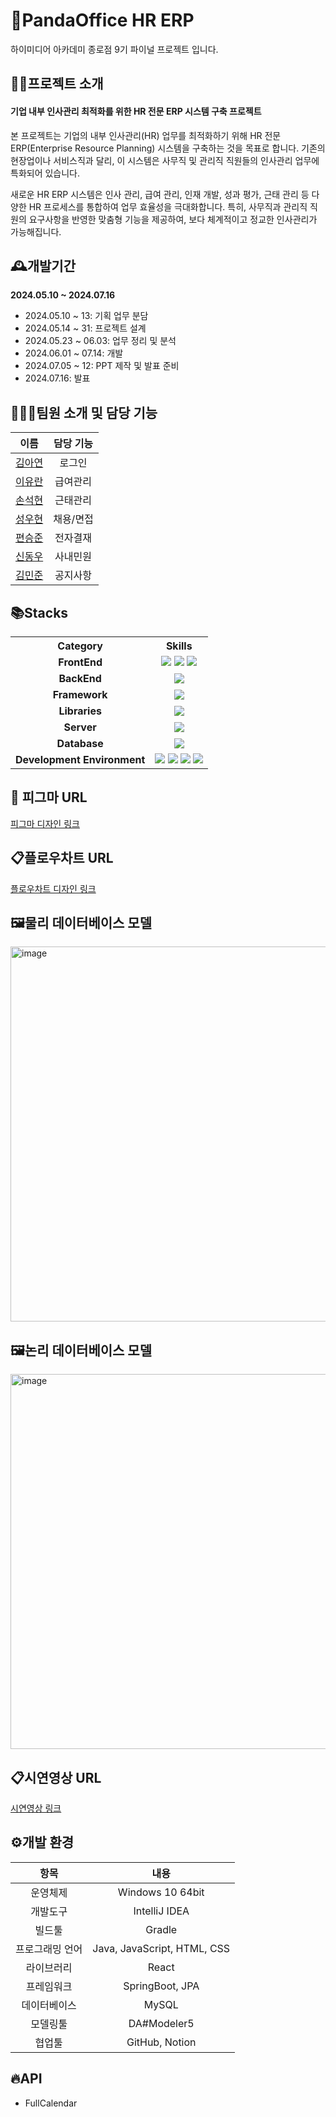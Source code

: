 # 🐼PandaOffice HR ERP
하이미디어 아카데미 종로점 9기 파이널 프로젝트 입니다.

## 👨‍🏫프로젝트 소개
#### 기업 내부 인사관리 최적화를 위한 HR 전문 ERP 시스템 구축 프로젝트

본 프로젝트는 기업의 내부 인사관리(HR) 업무를 최적화하기 위해 HR 전문 ERP(Enterprise Resource Planning) 시스템을 구축하는 것을 목표로 합니다. 
기존의 현장업이나 서비스직과 달리,  이 시스템은 사무직 및 관리직 직원들의 인사관리 업무에 특화되어 있습니다.

새로운 HR ERP 시스템은 인사 관리, 급여 관리, 인재 개발, 성과 평가, 근태 관리 등 다양한 HR 프로세스를 통합하여 업무 효율성을 극대화합니다. 
특히, 사무직과 관리직 직원의 요구사항을 반영한 맞춤형 기능을 제공하여, 보다 체계적이고 정교한 인사관리가 가능해집니다.

## 🕰️개발기간
**2024.05.10 ~ 2024.07.16**
- 2024.05.10 ~ 13: 기획 업무 분담
- 2024.05.14 ~ 31: 프로젝트 설계
- 2024.05.23 ~ 06.03: 업무 정리 및 분석
- 2024.06.01 ~ 07.14: 개발
- 2024.07.05 ~ 12: PPT 제작 및 발표 준비
- 2024.07.16: 발표

## 🧑‍🤝‍🧑팀원 소개 및 담당 기능
| 이름                                          | 담당 기능        |
|:----------------------------------------:|:-----------------:|
[김아연](https://github.com/duri22)         | 로그인            |
[이유란](https://github.com/philosophosDeka)| 급여관리          |
[손석현](https://github.com/lobster0202)    | 근태관리          |
[성우현](https://github.com/sunguh0904)     | 채용/면접         |
[편승준](https://github.com/jun-may-6)      | 전자결재          |
[신동우](https://github.com/NoodleSh)       | 사내민원          |
[김민준](https://github.com/KMJ90)          | 공지사항          |


<div>
  
   ## 📚Stacks
</div>

<table>
  <tr>
    <th style="text-align:center;">Category</th>
    <th style="text-align:center;">Skills</th>
  </tr>
  <tr>
    <td style="text-align:center;"><strong >FrontEnd</strong></td>
    <td style="text-align:center;">
      <img src="https://img.shields.io/badge/HTML5-E34F26?style=flat&logo=html5&logoColor=white"/>
      <img src="https://img.shields.io/badge/CSS3-1572B6?style=flat&logo=css3&logoColor=white"/>
      <img src="https://img.shields.io/badge/JavaScript-F7DF1E?style=flat&logo=javaScript&logoColor=black"/>
    </td>
  </tr>
  <tr>
    <td style="text-align:center;"><strong>BackEnd</strong></td>
    <td style="text-align:center;">
      <img src="https://img.shields.io/badge/Java-007396?style=flat&logo=OpenJDK&logoColor=white"/>
    </td>
  </tr>
  <tr>
    <td style="text-align:center;"><strong>Framework</strong></td>
    <td style="text-align:center;">
      <img src="https://img.shields.io/badge/Springboot-6DB33F?style=flat&logo=springboot&logoColor=white"/>
    </td>
  </tr>
  <tr>
    <td style="text-align:center;"><strong>Libraries</strong></td>
    <td style="text-align:center;">
      <img src="https://img.shields.io/badge/React-61DAFB?style=flat&logo=react&logoColor=black"/>
    </td>
  </tr>
  <tr>
    <td style="text-align:center;"><strong>Server</strong></td>
    <td style="text-align:center;">
      <img src="https://img.shields.io/badge/Apachetomcat-F8DC75?style=flat&logo=apachetomcat&logoColor=black"/>
    </td>
  </tr>
  <tr>
    <td style="text-align:center;"><strong>Database</strong></td>
    <td style="text-align:center;">
      <img src="https://img.shields.io/badge/MySQL-4479A1?style=flat&logo=mysql&logoColor=white"/>
    </td>
  </tr>
  <tr>
    <td style="text-align:center;"><strong>Development Environment</strong></td>
    <td style="text-align:center;">
      <img src="https://img.shields.io/badge/IntelliJ-fff?style=flat&logo=IntelliJ IDEA&logoColor=black"/>
      <img src="https://img.shields.io/badge/Figma-F24E1E?style=flat&logo=Figma&logoColor=white"/>
      <img src="https://img.shields.io/badge/Git-05032?style=flat&logo=git&logoColor=white"/>
      <img src="https://img.shields.io/badge/Gradle-02303A?style=flat&logo=gradle&logoColor=white"/>
    </td>
  </tr>
</table>

## 🎨 피그마 URL
[피그마 디자인 링크](https://www.figma.com/design/PtnTXd1pkP7KtC5y6VGKaL/Untitled?node-id=0%3A1&t=Io9BQTwxoEgjetvu-1)

## 📋플로우차트 URL
[플로우차트 디자인 링크](https://whimsical.com/panda-hotel-home-4euVxN2zgsXk2r4cEj2hP5)

## 🖼️물리 데이터베이스 모델
<img src="https://github.com/user-attachments/assets/8cb28b7b-9089-4a3c-87ef-783e06fb7ac2" alt="image" width="800" height="600"/>

## 🖼논리 데이터베이스 모델
<img src="https://github.com/user-attachments/assets/521dd8f3-76dd-4002-8a01-ee6f010b968f" alt="image" width="800" height="600"/>

## 📋시연영상 URL
[시연영상 링크](https://file.notion.so/f/f/89aeec22-69b4-4c58-9c96-735560cc2d0d/fe19c977-7f40-4a64-a4c1-e75528bfcc3e/PANDA_OFFICE.mp4?table=block&id=49896294-5f3d-42c6-b3f2-50f311919053&spaceId=89aeec22-69b4-4c58-9c96-735560cc2d0d&expirationTimestamp=1725062400000&signature=ny00eBKtAkMEPZyOO6H_iaB5VzbaQN9IrV36TdegC3w&downloadName=PANDA+OFFICE.mp4)

## ⚙️개발 환경
| **항목**          | **내용**                   |
|:-----------------:|:---------------------------:|
| 운영체제          | Windows 10 64bit            |
| 개발도구          | IntelliJ IDEA                |
| 빌드툴            | Gradle                       |
| 프로그래밍 언어    | Java, JavaScript, HTML, CSS |
| 라이브러리        | React                        |
| 프레임워크        | SpringBoot, JPA              |
| 데이터베이스      | MySQL                        |
| 모델링툴          | DA#Modeler5                  |
| 협업툴            | GitHub, Notion               |


## 🔥API
- FullCalendar
